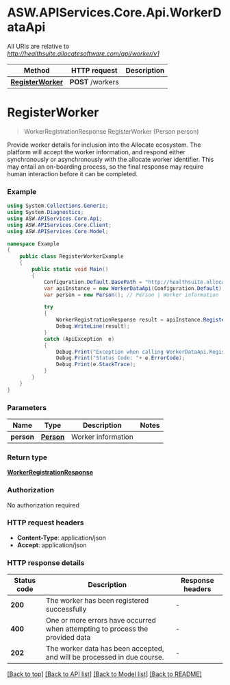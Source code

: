 # ASW.APIServices.Core.Api.WorkerDataApi

All URIs are relative to *http://healthsuite.allocatesoftware.com/api/worker/v1*

Method | HTTP request | Description
------------- | ------------- | -------------
[**RegisterWorker**](WorkerDataApi.md#registerworker) | **POST** /workers | 


<a name="registerworker"></a>
# **RegisterWorker**
> WorkerRegistrationResponse RegisterWorker (Person person)



Provide worker details for inclusion into the Allocate ecosystem. The platform will accept the worker information, and respond either synchronously or asynchronously with the allocate worker identifier. This may entail an on-boarding process, so the final response may require human interaction before it can be completed.

### Example
```csharp
using System.Collections.Generic;
using System.Diagnostics;
using ASW.APIServices.Core.Api;
using ASW.APIServices.Core.Client;
using ASW.APIServices.Core.Model;

namespace Example
{
    public class RegisterWorkerExample
    {
        public static void Main()
        {
            Configuration.Default.BasePath = "http://healthsuite.allocatesoftware.com/api/worker/v1";
            var apiInstance = new WorkerDataApi(Configuration.Default);
            var person = new Person(); // Person | Worker information

            try
            {
                WorkerRegistrationResponse result = apiInstance.RegisterWorker(person);
                Debug.WriteLine(result);
            }
            catch (ApiException  e)
            {
                Debug.Print("Exception when calling WorkerDataApi.RegisterWorker: " + e.Message );
                Debug.Print("Status Code: "+ e.ErrorCode);
                Debug.Print(e.StackTrace);
            }
        }
    }
}
```

### Parameters

Name | Type | Description  | Notes
------------- | ------------- | ------------- | -------------
 **person** | [**Person**](Person.md)| Worker information | 

### Return type

[**WorkerRegistrationResponse**](WorkerRegistrationResponse.md)

### Authorization

No authorization required

### HTTP request headers

 - **Content-Type**: application/json
 - **Accept**: application/json

### HTTP response details
| Status code | Description | Response headers |
|-------------|-------------|------------------|
| **200** | The worker has been registered successfully |  -  |
| **400** | One or more errors have occurred when attempting to process the provided data |  -  |
| **202** | The worker data has been accepted, and will be processed in due course. |  -  |

[[Back to top]](#) [[Back to API list]](../README.md#documentation-for-api-endpoints) [[Back to Model list]](../README.md#documentation-for-models) [[Back to README]](../README.md)

